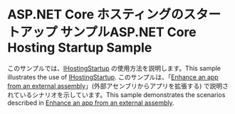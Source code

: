 # <a name="aspnet-core-hosting-startup-sample"></a><span data-ttu-id="20919-101">ASP.NET Core ホスティングのスタートアップ サンプル</span><span class="sxs-lookup"><span data-stu-id="20919-101">ASP.NET Core Hosting Startup Sample</span></span>

<span data-ttu-id="20919-102">このサンプルでは、[IHostingStartup](https://docs.microsoft.com/dotnet/api/microsoft.aspnetcore.hosting.ihostingstartup) の使用方法を説明します。</span><span class="sxs-lookup"><span data-stu-id="20919-102">This sample illustrates the use of [IHostingStartup](https://docs.microsoft.com/dotnet/api/microsoft.aspnetcore.hosting.ihostingstartup).</span></span> <span data-ttu-id="20919-103">このサンプルは、「[Enhance an app from an external assembly](https://docs.microsoft.com/aspnet/core/fundamentals/host/platform-specific-configuration)」(外部アセンブリからアプリを拡張する) で説明されているシナリオを示しています。</span><span class="sxs-lookup"><span data-stu-id="20919-103">This sample demonstrates the scenarios described in [Enhance an app from an external assembly](https://docs.microsoft.com/aspnet/core/fundamentals/host/platform-specific-configuration).</span></span>
